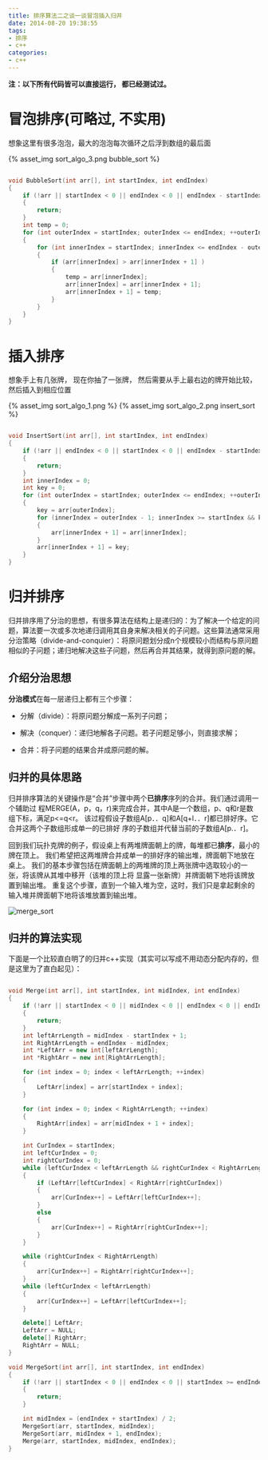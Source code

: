 ```yaml
---
title: 排序算法二之谈一谈冒泡插入归并
date: 2014-08-20 19:38:55
tags:
- 排序
- c++
categories:
- c++
---
```


**注：以下所有代码皆可以直接运行， 都已经测试过。**


# **冒泡排序(可略过, 不实用)**

想象这里有很多泡泡，最大的泡泡每次循环之后浮到数组的最后面

{% asset_img sort_algo_3.png bubble_sort %}

``` c++

void BubbleSort(int arr[], int startIndex, int endIndex)
{
	if (!arr || startIndex < 0 || endIndex < 0 || endIndex - startIndex <= 1)
	{
		return;
	}
	int temp = 0;
	for (int outerIndex = startIndex; outerIndex <= endIndex; ++outerIndex)
	{
		for (int innerIndex = startIndex; innerIndex <= endIndex - outerIndex - 1; ++innerIndex)
		{
			if (arr[innerIndex] > arr[innerIndex + 1] )
			{
				temp = arr[innerIndex];
				arr[innerIndex] = arr[innerIndex + 1];
				arr[innerIndex + 1] = temp;
			}
		}
	}
}

```

<!-- more -->

# **插入排序**

想象手上有几张牌， 现在你抽了一张牌， 然后需要从手上最右边的牌开始比较，然后插入到相应位置

{% asset_img sort_algo_1.png  %}
{% asset_img sort_algo_2.png insert_sort %}


``` c++

void InsertSort(int arr[], int startIndex, int endIndex)
{
	if (!arr || endIndex < 0 || startIndex < 0 || endIndex - startIndex <= 1)
	{
		return;
	}
	int innerIndex = 0;
	int key = 0;
	for (int outerIndex = startIndex; outerIndex <= endIndex; ++outerIndex)
	{
		key = arr[outerIndex];
		for (innerIndex = outerIndex - 1; innerIndex >= startIndex && key < arr[innerIndex]; --innerIndex)
		{
			arr[innerIndex + 1] = arr[innerIndex];
		}
		arr[innerIndex + 1] = key;
	}
}
```

# **归并排序**

归并排序用了分治的思想，有很多算法在结构上是递归的：为了解决一个给定的问题，算法要一次或多次地递归调用其自身来解决相关的子问题。这些算法通常采用分治策略（divide-and-conquier）：将原问题划分成n个规模较小而结构与原问题相似的子问题；递归地解决这些子问题，然后再合并其结果，就得到原问题的解。

## 介绍分治思想

**分治模式**在每一层递归上都有三个步骤：

- 分解（divide）：将原问题分解成一系列子问题；

- 解决（conquer）：递归地解各子问题。若子问题足够小，则直接求解；

- 合并：将子问题的结果合并成原问题的解。

## 归并的具体思路

归并排序算法的关键操作是“合并”步骤中两个**已排序**序列的合并。我们通过调用一个辅助过
程MERGE(A，p，q，r)来完成合并，其中A是一个数组，p、q和r是数组下标，满足p<=q<r。
该过程假设子数组A[p．．q]和A[q+l．．r]都已排好序。它合并这两个子数组形成单一的已排好
序的子数组并代替当前的子数组A[p.．r]。

回到我们玩扑克牌的例子，假设桌上有两堆牌面朝上的牌，每堆都已**排序**，最小的牌在顶上。
我们希望把这两堆牌合并成单一的排好序的输出堆，牌面朝下地放在桌上。
我们的基本步骤包括在牌面朝上的两堆牌的顶上两张牌中选取较小的一张，将该牌从其堆中移开（该堆的顶上将
显露一张新牌）并牌面朝下地将该牌放置到输出堆。
重复这个步骤，直到一个输入堆为空，这时，我们只是拿起剩余的输入堆并牌面朝下地将该堆放置到输出堆。

![merge_sort](http://img.blog.csdn.net/20170804224210669?watermark/2/text/aHR0cDovL2Jsb2cuY3Nkbi5uZXQvbm9zaXg=/font/5a6L5L2T/fontsize/400/fill/I0JBQkFCMA==/dissolve/70/gravity/SouthEast)

## 归并的算法实现

下面是一个比较直白明了的归并c++实现（其实可以写成不用动态分配内存的，但是这里为了直白起见）：

``` c++

void Merge(int arr[], int startIndex, int midIndex, int endIndex)
{
	if (!arr || startIndex < 0 || midIndex < 0 || endIndex < 0 || endIndex < startIndex || midIndex < startIndex || endIndex < midIndex)
	{
		return;
	}
	int leftArrLength = midIndex - startIndex + 1;
	int RightArrLength = endIndex - midIndex;
	int *LeftArr = new int[leftArrLength];
	int *RightArr = new int[RightArrLength];

	for (int index = 0; index < leftArrLength; ++index)
	{
		LeftArr[index] = arr[startIndex + index];
	}

	for (int index = 0; index < RightArrLength; ++index)
	{
		RightArr[index] = arr[midIndex + 1 + index];
	}

	int CurIndex = startIndex;
	int leftCurIndex = 0;
	int rightCurIndex = 0; 
	while (leftCurIndex < leftArrLength && rightCurIndex < RightArrLength)
	{
		if (LeftArr[leftCurIndex] < RightArr[rightCurIndex])
		{
			arr[CurIndex++] = LeftArr[leftCurIndex++];
		}
		else
		{
			arr[CurIndex++] = RightArr[rightCurIndex++];
		}
	}

	while (rightCurIndex < RightArrLength)
	{
		arr[CurIndex++] = RightArr[rightCurIndex++];
	}
	while (leftCurIndex < leftArrLength)
	{
		arr[CurIndex++] = LeftArr[leftCurIndex++];
	}

	delete[] LeftArr;
	LeftArr = NULL;
	delete[] RightArr;
	RightArr = NULL;
}

void MergeSort(int arr[], int startIndex, int endIndex)
{
	if (!arr || startIndex < 0 || endIndex < 0 || startIndex >= endIndex)
	{
		return;
	}

	int midIndex = (endIndex + startIndex) / 2;
	MergeSort(arr, startIndex, midIndex);
	MergeSort(arr, midIndex + 1, endIndex);
	Merge(arr, startIndex, midIndex, endIndex);
}

```





